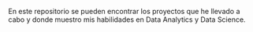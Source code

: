 En este repositorio se pueden encontrar los proyectos que he llevado a cabo y donde muestro mis habilidades en Data Analytics y Data Science.
